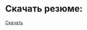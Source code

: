 # Скачать резюме:
[Скачать](https://github.com/maxlyara1/CV/raw/main/CV%20Максим%20Ляра%202025%20Зима.pdf)
